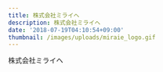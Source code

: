 ```yaml
---
title: 株式会社ミライヘ
description: 株式会社ミライヘ
date: '2018-07-19T04:10:54+09:00'
thumbnail: /images/uploads/miraie_logo.gif
---
```

株式会社ミライヘ
